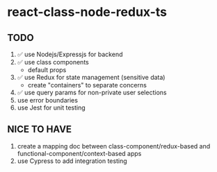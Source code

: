 # react-class-node-redux-ts

## TODO

1. ✅ use Nodejs/Expressjs for backend
2. ✅ use class components
   - default props
3. ✅ use Redux for state management (sensitive data)
   - create "containers" to separate concerns
4. ✅ use query params for non-private user selections
5. use error boundaries
6. use Jest for unit testing

## NICE TO HAVE

1. create a mapping doc between class-component/redux-based and functional-component/context-based apps
2. use Cypress to add integration testing
